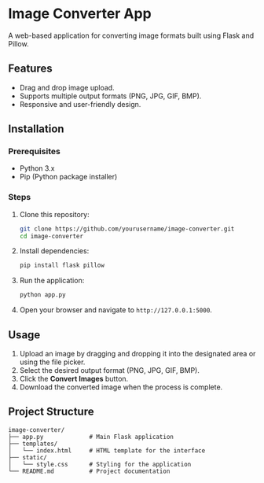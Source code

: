 
# Image Converter App

A web-based application for converting image formats built using Flask and Pillow.

## Features
- Drag and drop image upload.
- Supports multiple output formats (PNG, JPG, GIF, BMP).
- Responsive and user-friendly design.

## Installation

### Prerequisites
- Python 3.x
- Pip (Python package installer)

### Steps
1. Clone this repository:
   ```bash
   git clone https://github.com/yourusername/image-converter.git
   cd image-converter
   ```
2. Install dependencies:
   ```bash
   pip install flask pillow
   ```
3. Run the application:
   ```bash
   python app.py
   ```
4. Open your browser and navigate to `http://127.0.0.1:5000`.

## Usage
1. Upload an image by dragging and dropping it into the designated area or using the file picker.
2. Select the desired output format (PNG, JPG, GIF, BMP).
3. Click the **Convert Images** button.
4. Download the converted image when the process is complete.

## Project Structure
```
image-converter/
├── app.py             # Main Flask application
├── templates/
│   └── index.html     # HTML template for the interface
├── static/
│   └── style.css      # Styling for the application
└── README.md          # Project documentation
```
